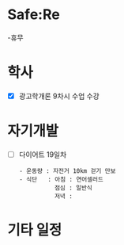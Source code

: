 # Safe:Re

-휴무

# 학사

- [x] 광고학개론 9차시 수업 수강

# 자기개발

- [ ] 다이어트 19일차

      - 운동량 : 자전거 10km 걷기 만보
      - 식단   : 아침 : 연어셀러드
                점심 : 일반식
                저녁 : 

# 기타 일정

